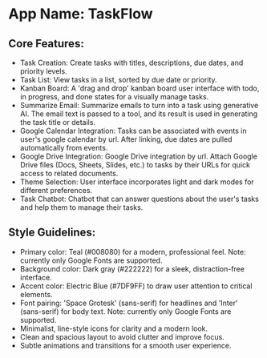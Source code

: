 # **App Name**: TaskFlow

## Core Features:

- Task Creation: Create tasks with titles, descriptions, due dates, and priority levels.
- Task List: View tasks in a list, sorted by due date or priority.
- Kanban Board: A 'drag and drop' kanban board user interface with todo, in progress, and done states for a visually manage tasks.
- Summarize Email: Summarize emails to turn into a task using generative AI. The email text is passed to a tool, and its result is used in generating the task title or details.
- Google Calendar Integration: Tasks can be associated with events in user's google calendar by url. After linking, due dates are pulled automatically from events.
- Google Drive Integration: Google Drive integration by url. Attach Google Drive files (Docs, Sheets, Slides, etc.) to tasks by their URLs for quick access to related documents.
- Theme Selection: User interface incorporates light and dark modes for different preferences.
- Task Chatbot: Chatbot that can answer questions about the user's tasks and help them to manage their tasks.

## Style Guidelines:

- Primary color: Teal (#008080) for a modern, professional feel. Note: currently only Google Fonts are supported.
- Background color: Dark gray (#222222) for a sleek, distraction-free interface.
- Accent color: Electric Blue (#7DF9FF) to draw user attention to critical elements.
- Font pairing: 'Space Grotesk' (sans-serif) for headlines and 'Inter' (sans-serif) for body text. Note: currently only Google Fonts are supported.
- Minimalist, line-style icons for clarity and a modern look.
- Clean and spacious layout to avoid clutter and improve focus.
- Subtle animations and transitions for a smooth user experience.